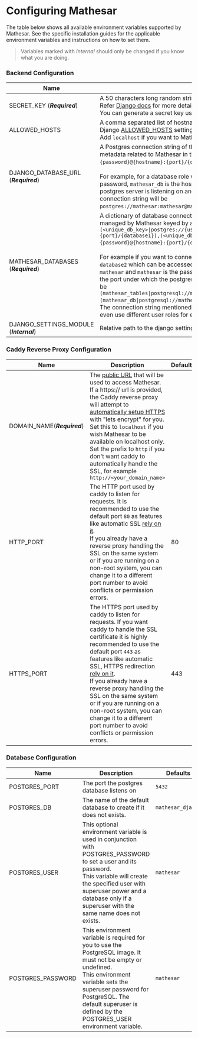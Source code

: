 # Configuring Mathesar 

The table below shows all available environment variables supported by Mathesar. See the specific installation guides for the applicable environment variables and instructions on how to set them.

> Variables marked with *Internal* should only be changed if you know what you are 
> doing.


### Backend Configuration
| Name                                     | Description                                                                                                                                                                                                                                                                                                                                                                                                                                                                                                                                                                                                                                                                                                                                                                                                                                                                                                                                                                                      | Defaults                     |
|------------------------------------------|--------------------------------------------------------------------------------------------------------------------------------------------------------------------------------------------------------------------------------------------------------------------------------------------------------------------------------------------------------------------------------------------------------------------------------------------------------------------------------------------------------------------------------------------------------------------------------------------------------------------------------------------------------------------------------------------------------------------------------------------------------------------------------------------------------------------------------------------------------------------------------------------------------------------------------------------------------------------------------------------------|------------------------------|
| SECRET_KEY (_**Required**_)              | A 50 characters long random string used by Django for cryptographic signing.<br/> Refer [Django docs](https://docs.djangoproject.com/en/3.2/ref/settings/#std:setting-SECRET_KEY) for more details.<br/> You can generate a secret key using [this tool](https://djecrety.ir/).                                                                                                                                                                                                                                                                                                                                                                                                                                                                                                                                                                                                                                                                                                                  |                              |
| ALLOWED_HOSTS                            | A comma separated list of hostnames that can serve Mathesar. It will be added to Django [ALLOWED_HOSTS](https://docs.djangoproject.com/en/4.2/ref/settings/#allowed-hosts) settings. <br/>Add `localhost` if you want to Mathesar to be accessible from localhost too.                                                                                                                                                                                                                                                                                                                                                                                                                                                                                                                                                                                                                                                                                                                           | `*`                          |
| DJANGO_DATABASE_URL (_**Required**_)     | A Postgres connection string of the database which will be used for storing metadata related to Mathesar in the format of: `postgres://{user}:{password}@{hostname}:{port}/{database-name}`.<br/><br/> For example, for a database role whose username is `mathesar` and  `mathesar` is the password, `mathesar_db` is the host name and `5432` is the port under which the postgres server is listening on and `mathesar_django` is the database name, then the connection string will be `postgres://mathesar:mathesar@mathesar_db:5432/mathesar_django`.                                                                                                                                                                                                                                                                                                                                                                                                                                      |                              |
| MATHESAR_DATABASES (_**Required**_)      | A dictionary of database connection string of the external databases to be managed by Mathesar keyed by a unique database key. It should of the format `(<unique_db_key>\|postgres://{user}:{password}@{hostname}:{port}/{database1}),(<unique_db_key>\|postgres://{user}:{password}@{hostname}:{port}/{database2}),...`.<br/><br/> For example if you want to connect two external database called `database1` and `database2` which can be accessed by the same user role whose username is `mathesar` and  `mathesar` is the password, `mathesar_db` is the host name and `5432` is the port under which the postgres server is listening on, the connection string will be `(mathesar_tables\|postgresql://mathesar:mathesar@mathesar_db:5432/database1),(mathesar_db\|postgresql://mathesar:mathesar@mathesar_db:5432/database2)`.<br/> The connection string mentioned above is just an convinent example, you can even use different user roles for each databases based on your use case |                              |
| DJANGO_SETTINGS_MODULE  (***Internal***) | Relative path to the django settings file.                                                                                                                                                                                                                                                                                                                                                                                                                                                                                                                                                                                                                                                                                                                                                                                                                                                                                                                                                       | `config.settings.production` |

### Caddy Reverse Proxy Configuration
| Name                        | Description                                                                                                                                                                                                                                                                                                                                                                                                                                                                                                    | Defaults |
|-----------------------------|----------------------------------------------------------------------------------------------------------------------------------------------------------------------------------------------------------------------------------------------------------------------------------------------------------------------------------------------------------------------------------------------------------------------------------------------------------------------------------------------------------------|----------|
| DOMAIN_NAME(_**Required**_) | The [public URL](https://caddyserver.com/docs/caddyfile/concepts#addresses) that will be used to access Mathesar. If a https:// url is provided, the Caddy reverse proxy will attempt to [automatically setup HTTPS](https://caddyserver.com/docs/automatic-https) with "lets encrypt" for you. Set this to `localhost` if you wish Mathesar to be available on localhost only. <br/>Set the prefix to `http` if you don't want caddy to automatically handle the SSL, for example `http://<your_domain_name>` |          |
| HTTP_PORT                   | The HTTP port used by caddy to listen for requests. It is recommended to use the default port `80` as features like automatic SSL [rely on it](https://caddyserver.com/docs/automatic-https#acme-challenges).<br/> If you already have a reverse proxy handling the SSL on the same system or if you are running on a non-root system, you can change it to a different port number to avoid conflicts or permission errors.                                                                                   | 80       |
| HTTPS_PORT                  | The HTTPS port used by caddy to listen for requests. If you want caddy to handle the SSL certificate it is highly recommended to use the default port `443` as features like automatic SSL, HTTPS redirection [rely on it](https://caddyserver.com/docs/automatic-https#acme-challenges).<br/> If you already have a reverse proxy handling the SSL on the same system or if you are running on a non-root system, you can change it to a different port number to avoid conflicts or permission errors.       | 443      |

### Database Configuration

| Name              | Description                                                                                                                                                                                                                                                          | Defaults          |
|-------------------|----------------------------------------------------------------------------------------------------------------------------------------------------------------------------------------------------------------------------------------------------------------------|-------------------|
| POSTGRES_PORT     | The port the postgres database listens on                                                                                                                                                                                                                            | `5432`            |
| POSTGRES_DB       | The name of the default database to create if it does not exists.                                                                                                                                                                                                    | `mathesar_django` |
| POSTGRES_USER     | This optional environment variable is used in conjunction with POSTGRES_PASSWORD to set a user and its password.<br/> This variable will create the specified user with superuser power and a database only if a superuser with the same name does not exists.       | `mathesar`        |
| POSTGRES_PASSWORD | This environment variable is required for you to use the PostgreSQL image. It must not be empty or undefined.<br/> This environment variable sets the superuser password for PostgreSQL. The default superuser is defined by the POSTGRES_USER environment variable. | `mathesar`        |
